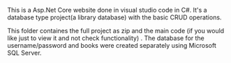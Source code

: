 This is a Asp.Net Core website done in visual studio code in C#. It's a database type project(a library database) with the basic CRUD operations.

This folder containes the full project as zip and the main code (if you would like just to view it and not check functionality) .
The database for the username/password and books were created separately using Microsoft SQL Server.
